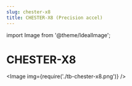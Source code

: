 ```yaml
---
slug: chester-x8
title: CHESTER-X8 (Precision accel)
---
```

import Image from '@theme/IdealImage';

# CHESTER-X8

<Image img={require('./tb-chester-x8.png')} />
